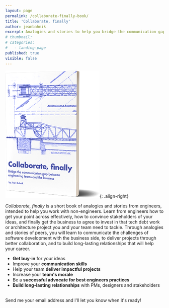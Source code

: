 ```yaml
---
layout: page
permalink: /collaborate-finally-book/
title: 'Collaborate, finally'
author: jeanbahnik
excerpt: Analogies and stories to help you bridge the communication gap between engineering teams and the business.
# thumbnail:
# categories:
#   - landing-page
published: true
visible: false
---
```

![cover](/assets/images/collaborate-finally-book-cover.png){: .align-right}

*Collaborate, finally* is a short book of analogies and stories from engineers, intended to help you work with non-engineers. Learn from engineers how to get your point across effectively, how to convince stakeholders of your ideas, and finally get the business to agree to invest in that tech debt work or architecture project you and your team need to tackle. Through analogies and stories of peers, you will learn to communicate the challenges of software development with the business side, to deliver projects through better collaboration, and to build long-lasting relationships that will help your career.

* **Get buy-in** for your ideas
* Improve your **communication skills**
* Help your team **deliver impactful projects**
* Increase your **team's morale**
* Be a **successful advocate for best engineers practices**
* **Build long-lasting relationships** with PMs, designers and stakeholders

<br/>
Send me your email address and I'll let you know when it's ready!
<script async data-uid="12d0f3fe0e" src="https://dedicated-painter-8354.ck.page/12d0f3fe0e/index.js"></script>